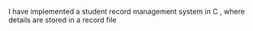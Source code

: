 I have implemented a student record management system in C , where details are stored in a record file
